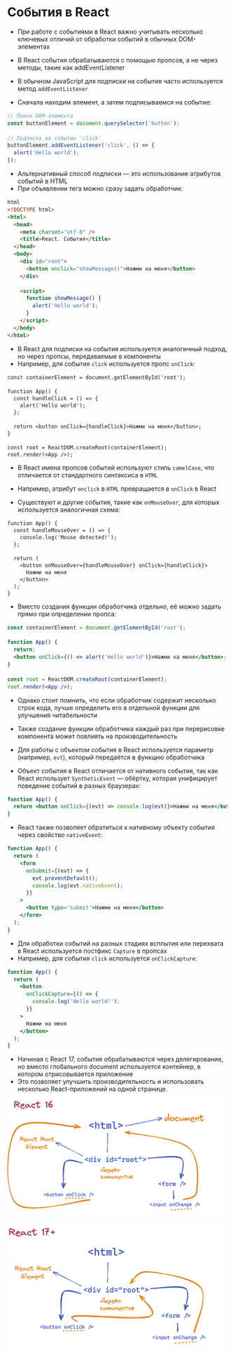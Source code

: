# События в React

- При работе с событиями в React важно учитывать несколько ключевых отличий от обработки событий в обычных DOM-элементах
- В React события обрабатываются с помощью пропсов, а не через методы, такие как addEventListener

- В обычном JavaScript для подписки на события часто используется метод `addEventListener`
- Сначала находим элемент, а затем подписываемся на событие:

```javascript
// Поиск DOM-элемента
const buttonElement = document.querySelector('button');

// Подписка на событие 'click'
buttonElement.addEventListener('click', () => {
  alert('Hello world');
});
```

- Альтернативный способ подписки — это использование атрибутов событий в HTML
- При объявлении тега можно сразу задать обработчик:

```html
html
<!DOCTYPE html>
<html>
  <head>
    <meta charset="utf-8" />
    <title>React. События</title>
  </head>
  <body>
    <div id="root">
      <button onclick="showMessage()">Нажми на меня</button>
    </div>

    <script>
      function showMessage() {
        alert('Hello world');
      }
    </script>
  </body>
</html>
```

- В React для подписки на события используется аналогичный подход, но через пропсы, передаваемые в компоненты
- Например, для события `click` используется пропс `onClick`:

```tsx
const containerElement = document.getElementById('root');

function App() {
  const handleClick = () => {
    alert('Hello world');
  };

  return <button onClick={handleClick}>Нажми на меня</button>;
}

const root = ReactDOM.createRoot(containerElement);
root.render(<App />);
```

- В React имена пропсов событий используют стиль `camelCase`, что отличается от стандартного синтаксиса в `HTML`
- Например, атрибут `onclick` в `HTML` превращается в `onClick` в React

- Существуют и другие события, такие как `onMouseOver`, для которых используется аналогичная схема:

```tsx
function App() {
  const handleMouseOver = () => {
    console.log('Mouse detected!');
  };

  return (
    <button onMouseOver={handleMouseOver} onClick={handleClick}>
      Нажми на меня
    </button>
  );
}
```

- Вместо создания функции обработчика отдельно, её можно задать прямо при определении пропса:

```jsx
const containerElement = document.getElementById('root');

function App() {
  return;
  <button onClick={() => alert('Hello world')}>Нажми на меня</button>;
}

const root = ReactDOM.createRoot(containerElement);
root.render(<App />);
```

- Однако стоит помнить, что если обработчик содержит несколько строк кода, лучше определить его в отдельной функции для улучшения читабельности
- Также создание функции обработчика каждый раз при перерисовке компонента может повлиять на производительность

- Для работы с объектом события в React используется параметр (например, `evt`), который передаётся в функцию обработчика
- Объект события в React отличается от нативного события, так как React использует `SyntheticEvent` — обёртку, которая унифицирует поведение событий в разных браузерах:

```jsx
function App() {
  return <button onClick={(evt) => console.log(evt)}>Нажми на меня</button>;
}
```

- React также позволяет обратиться к нативному объекту события через свойство `nativeEvent`:

```jsx
function App() {
  return (
    <form
      onSubmit={(evt) => {
        evt.preventDefault();
        console.log(evt.nativeEvent);
      }}
    >
      <button type='submit'>Нажми на меня</button>
    </form>
  );
}
```

- Для обработки событий на разных стадиях всплытия или перехвата в React используется постфикс `Capture` в пропсах
- Например, для события `click` используется `onClickCapture`:

```jsx
function App() {
  return (
    <button
      onClickCapture={() => {
        console.log('Hello world!');
      }}
    >
      Нажми на меня
    </button>
  );
}
```

- Начиная с React 17, события обрабатываются через делегирование, но вместо глобального document используется контейнер, в котором отрисовывается приложение
- Это позволяет улучшить производительность и использовать несколько React-приложений на одной странице.

![alt text](img/react-16-events.png)

![alt text](img/react-17-events.png)
